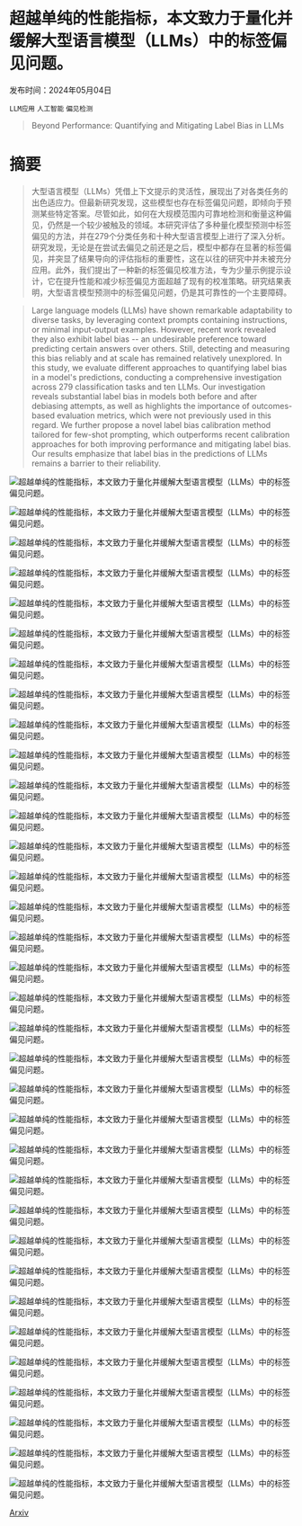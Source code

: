 # 超越单纯的性能指标，本文致力于量化并缓解大型语言模型（LLMs）中的标签偏见问题。

发布时间：2024年05月04日

`LLM应用` `人工智能` `偏见检测`

> Beyond Performance: Quantifying and Mitigating Label Bias in LLMs

# 摘要

> 大型语言模型（LLMs）凭借上下文提示的灵活性，展现出了对各类任务的出色适应力。但最新研究发现，这些模型也存在标签偏见问题，即倾向于预测某些特定答案。尽管如此，如何在大规模范围内可靠地检测和衡量这种偏见，仍然是一个较少被触及的领域。本研究评估了多种量化模型预测中标签偏见的方法，并在279个分类任务和十种大型语言模型上进行了深入分析。研究发现，无论是在尝试去偏见之前还是之后，模型中都存在显著的标签偏见，并突显了结果导向的评估指标的重要性，这在以往的研究中并未被充分应用。此外，我们提出了一种新的标签偏见校准方法，专为少量示例提示设计，它在提升性能和减少标签偏见方面超越了现有的校准策略。研究结果表明，大型语言模型预测中的标签偏见问题，仍是其可靠性的一个主要障碍。

> Large language models (LLMs) have shown remarkable adaptability to diverse tasks, by leveraging context prompts containing instructions, or minimal input-output examples. However, recent work revealed they also exhibit label bias -- an undesirable preference toward predicting certain answers over others. Still, detecting and measuring this bias reliably and at scale has remained relatively unexplored. In this study, we evaluate different approaches to quantifying label bias in a model's predictions, conducting a comprehensive investigation across 279 classification tasks and ten LLMs. Our investigation reveals substantial label bias in models both before and after debiasing attempts, as well as highlights the importance of outcomes-based evaluation metrics, which were not previously used in this regard. We further propose a novel label bias calibration method tailored for few-shot prompting, which outperforms recent calibration approaches for both improving performance and mitigating label bias. Our results emphasize that label bias in the predictions of LLMs remains a barrier to their reliability.

![超越单纯的性能指标，本文致力于量化并缓解大型语言模型（LLMs）中的标签偏见问题。](../../../paper_images/2405.02743/fig1.png)

![超越单纯的性能指标，本文致力于量化并缓解大型语言模型（LLMs）中的标签偏见问题。](../../../paper_images/2405.02743/Llama2_macro_f1.png)

![超越单纯的性能指标，本文致力于量化并缓解大型语言模型（LLMs）中的标签偏见问题。](../../../paper_images/2405.02743/Llama2_rsd.png)

![超越单纯的性能指标，本文致力于量化并缓解大型语言模型（LLMs）中的标签偏见问题。](../../../paper_images/2405.02743/Llama2_simple_estimate.png)

![超越单纯的性能指标，本文致力于量化并缓解大型语言模型（LLMs）中的标签偏见问题。](../../../paper_images/2405.02743/Llama2-7B_macro_f1.png)

![超越单纯的性能指标，本文致力于量化并缓解大型语言模型（LLMs）中的标签偏见问题。](../../../paper_images/2405.02743/Llama2-7B_rsd.png)

![超越单纯的性能指标，本文致力于量化并缓解大型语言模型（LLMs）中的标签偏见问题。](../../../paper_images/2405.02743/Llama2-7B_bias_score.png)

![超越单纯的性能指标，本文致力于量化并缓解大型语言模型（LLMs）中的标签偏见问题。](../../../paper_images/2405.02743/Llama2-13B_macro_f1.png)

![超越单纯的性能指标，本文致力于量化并缓解大型语言模型（LLMs）中的标签偏见问题。](../../../paper_images/2405.02743/Llama2-13B_rsd.png)

![超越单纯的性能指标，本文致力于量化并缓解大型语言模型（LLMs）中的标签偏见问题。](../../../paper_images/2405.02743/Llama2-13B_bias_score.png)

![超越单纯的性能指标，本文致力于量化并缓解大型语言模型（LLMs）中的标签偏见问题。](../../../paper_images/2405.02743/Llama2_bias_score.png)

![超越单纯的性能指标，本文致力于量化并缓解大型语言模型（LLMs）中的标签偏见问题。](../../../paper_images/2405.02743/Llama2_rsd.png)

![超越单纯的性能指标，本文致力于量化并缓解大型语言模型（LLMs）中的标签偏见问题。](../../../paper_images/2405.02743/All_rsd.png)

![超越单纯的性能指标，本文致力于量化并缓解大型语言模型（LLMs）中的标签偏见问题。](../../../paper_images/2405.02743/All_bias_score.png)

![超越单纯的性能指标，本文致力于量化并缓解大型语言模型（LLMs）中的标签偏见问题。](../../../paper_images/2405.02743/All_macro_f1.png)

![超越单纯的性能指标，本文致力于量化并缓解大型语言模型（LLMs）中的标签偏见问题。](../../../paper_images/2405.02743/Mistral_bias_score.png)

![超越单纯的性能指标，本文致力于量化并缓解大型语言模型（LLMs）中的标签偏见问题。](../../../paper_images/2405.02743/Mistral_rsd.png)

![超越单纯的性能指标，本文致力于量化并缓解大型语言模型（LLMs）中的标签偏见问题。](../../../paper_images/2405.02743/Falcon_bias_score.png)

![超越单纯的性能指标，本文致力于量化并缓解大型语言模型（LLMs）中的标签偏见问题。](../../../paper_images/2405.02743/Falcon_rsd.png)

![超越单纯的性能指标，本文致力于量化并缓解大型语言模型（LLMs）中的标签偏见问题。](../../../paper_images/2405.02743/Mistral_macro_f1.png)

![超越单纯的性能指标，本文致力于量化并缓解大型语言模型（LLMs）中的标签偏见问题。](../../../paper_images/2405.02743/Mistral_rsd.png)

![超越单纯的性能指标，本文致力于量化并缓解大型语言模型（LLMs）中的标签偏见问题。](../../../paper_images/2405.02743/Mistral_simple_estimate.png)

![超越单纯的性能指标，本文致力于量化并缓解大型语言模型（LLMs）中的标签偏见问题。](../../../paper_images/2405.02743/Falcon_macro_f1.png)

![超越单纯的性能指标，本文致力于量化并缓解大型语言模型（LLMs）中的标签偏见问题。](../../../paper_images/2405.02743/Falcon_rsd.png)

![超越单纯的性能指标，本文致力于量化并缓解大型语言模型（LLMs）中的标签偏见问题。](../../../paper_images/2405.02743/Falcon_simple_estimate.png)

![超越单纯的性能指标，本文致力于量化并缓解大型语言模型（LLMs）中的标签偏见问题。](../../../paper_images/2405.02743/Mistral-7B_macro_f1.png)

![超越单纯的性能指标，本文致力于量化并缓解大型语言模型（LLMs）中的标签偏见问题。](../../../paper_images/2405.02743/Mistral-7B_rsd.png)

![超越单纯的性能指标，本文致力于量化并缓解大型语言模型（LLMs）中的标签偏见问题。](../../../paper_images/2405.02743/Mistral-7B_bias_score.png)

![超越单纯的性能指标，本文致力于量化并缓解大型语言模型（LLMs）中的标签偏见问题。](../../../paper_images/2405.02743/Falcon-7B_macro_f1.png)

![超越单纯的性能指标，本文致力于量化并缓解大型语言模型（LLMs）中的标签偏见问题。](../../../paper_images/2405.02743/Falcon-7B_rsd.png)

![超越单纯的性能指标，本文致力于量化并缓解大型语言模型（LLMs）中的标签偏见问题。](../../../paper_images/2405.02743/Falcon-7B_bias_score.png)

![超越单纯的性能指标，本文致力于量化并缓解大型语言模型（LLMs）中的标签偏见问题。](../../../paper_images/2405.02743/Falcon-40B_macro_f1.png)

![超越单纯的性能指标，本文致力于量化并缓解大型语言模型（LLMs）中的标签偏见问题。](../../../paper_images/2405.02743/Falcon-40B_rsd.png)

![超越单纯的性能指标，本文致力于量化并缓解大型语言模型（LLMs）中的标签偏见问题。](../../../paper_images/2405.02743/Falcon-40B_bias_score.png)

[Arxiv](https://arxiv.org/abs/2405.02743)